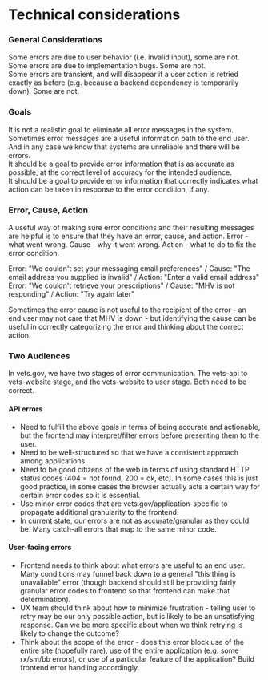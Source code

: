 # Technical considerations

### General Considerations
Some errors are due to user behavior (i.e. invalid input), some are not.<br/>
Some errors are due to implementation bugs. Some are not.<br/>
Some errors are transient, and will disappear if a user action is retried exactly as before (e.g. because a backend dependency is temporarily down). Some are not.<br/>

### Goals
It is not a realistic goal to eliminate all error messages in the system. Sometimes error messages are a useful information path to the end user. And in any case we know that systems are unreliable and there will be errors.<br/>
It should be a goal to provide error information that is as accurate as possible, at the correct level of accuracy for the intended audience.<br/>
It should be a goal to provide error information that correctly indicates what action can be taken in response to the error condition, if any.<br/>

### Error, Cause, Action
A useful way of making sure error conditions and their resulting messages are helpful is to ensure that they have an error, cause, and action. Error - what went wrong. Cause - why it went wrong. Action - what to do to fix the error condition. 

Error: "We couldn't set your messaging email preferences" / Cause: "The email address you supplied is invalid" / Action: "Enter a valid email address"
Error: "We couldn't retrieve your prescriptions" / Cause: "MHV is not responding" / Action: "Try again later"

Sometimes the error cause is not useful to the recipient of the error - an end user may not care that MHV is down - but identifying the cause can be useful in correctly categorizing the error and thinking about the correct action.

### Two Audiences
In vets.gov, we have two stages of error communication. The vets-api to vets-website stage, and the vets-website to user stage. Both need to be correct.

#### API errors
- Need to fulfill the above goals in terms of being accurate and actionable, but the frontend may interpret/filter errors before presenting them to the user. 
- Need to be well-structured so that we have a consistent approach among applications.
- Need to be good citizens of the web in terms of using standard HTTP status codes (404 = not found, 200 = ok, etc). In some cases this is just good practice, in some cases the browser actually acts a certain way for certain error codes so it is essential.
- Use minor error codes that are vets.gov/application-specific to propagate additional granularity to the frontend.
- In current state, our errors are not as accurate/granular as they could be. Many catch-all errors that map to the same minor code. 

#### User-facing errors
- Frontend needs to think about what errors are useful to an end user. Many conditions may funnel back down to a general "this thing is unavailable" error (though backend should still be providing fairly granular error codes to frontend so that frontend can make that determination).
- UX team should think about how to minimize frustration - telling user to retry may be our only possible action, but is likely to be an unsatisfying response. Can we be more specific about when we think retrying is likely to change the outcome?
- Think about the scope of the error - does this error block use of the entire site (hopefully rare), use of the entire application (e.g. some rx/sm/bb errors), or use of a particular feature of the application? Build frontend error handling accordingly.
